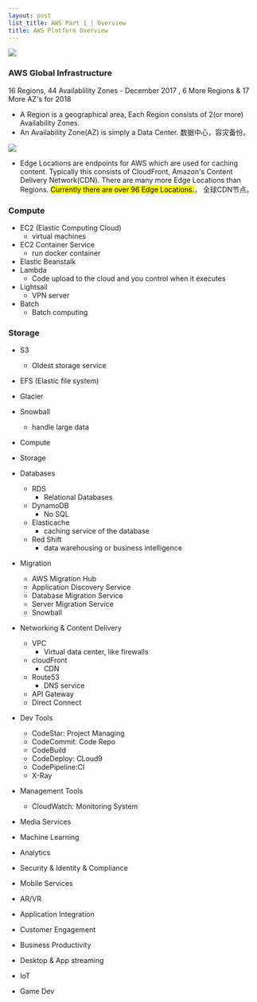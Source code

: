 ```yaml
---
layout: post
list_title: AWS Part 1 | Overview
title: AWS Platform Overview
---
```


![](/assets/images/2016/07/aws-1-header.png)

###  AWS Global Infrastructure

16 Regions, 44 Availablility Zones - December 2017 , 6 More Regions & 17 More AZ's for 2018

- A Region is a geographical area, Each Region consists of 2(or more) Availability Zones. 
- An Availability Zone(AZ) is simply a Data Center. 数据中心，容灾备份。

![](/assets/images/2016/07/aws-1.png)

- Edge Locations are endpoints for AWS which are used for caching content. Typically this consists of CloudFront, Amazon's Content Delivery Network(CDN). There are many more Edge Locations than Regions. <mark>Currently there are over 96 Edge Locations.</mark>， 全球CDN节点。

### Compute

- EC2 (Elastic Computing Cloud)
    - virtual machines
- EC2 Container Service
    - run docker container
- Elastic Beanstalk
- Lambda
    - Code upload to the cloud and you control when it executes
- Lightsail 
    - VPN server
- Batch
    - Batch computing

### Storage

- S3
    - Oldest storage service 
- EFS (Elastic file system)
- Glacier 
- Snowball
    - handle large data

- Compute
- Storage
- Databases
    - RDS
        - Relational Databases
    - DynamoDB
        - No SQL
    - Elasticache
        - caching service of the database
    - Red Shift
        - data warehousing or business intelligence
- Migration
    - AWS Migration Hub
    - Application Discovery Service
    - Database Migration Service
    - Server Migration Service
    - Snowball
- Networking & Content Delivery 
    - VPC 
        - Virtual data center, like firewalls 
    - cloudFront
        - CDN
    - Route53
        - DNS service
    - API Gateway
    - Direct Connect
- Dev Tools
    - CodeStar: Project Managing
    - CodeCommit: Code Repo
    - CodeBuild
    - CodeDeploy: CLoud9
    - CodePipeline:CI
    - X-Ray
- Management Tools
    - CloudWatch: Monitoring System
- Media Services
- Machine Learning
- Analytics
- Security & Identity & Compliance
- Mobile Services
- AR/VR
- Application Integration
- Customer Engagement
- Business Productivity
- Desktop & App streaming
- IoT
- Game Dev




